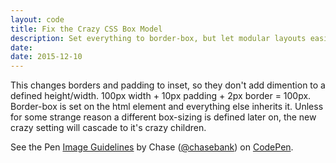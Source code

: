 ```yaml
---
layout: code
title: Fix the Crazy CSS Box Model
description: Set everything to border-box, but let modular layouts easily overwrite it.
date:
date: 2015-12-10
---
```


This changes borders and padding to inset, so they don't add dimention to a defined height/width. 100px width + 10px padding + 2px border = 100px. Border-box is set on the html element and everything else inherits it. Unless for some strange reason a different box-sizing is defined later on, the new crazy setting will cascade to it's crazy children.

<p data-height="268" data-theme-id="21051" data-slug-hash="zveoJb" data-default-tab="css" data-user="chasebank" class='codepen'>See the Pen <a href='http://codepen.io/chasebank/pen/zveoJb/'>Image Guidelines</a> by Chase (<a href='http://codepen.io/chasebank'>@chasebank</a>) on <a href='http://codepen.io'>CodePen</a>.</p>
<script async src="//assets.codepen.io/assets/embed/ei.js"> </script>
